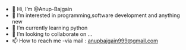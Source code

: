 - 👋 Hi, I’m @Anup-Bajgain
- 👀 I’m interested in programming,software development and anything new 
- 🌱 I’m currently learning python
- 💞️ I’m looking to collaborate on ...
- 📫 How to reach me -via mail : anupbajgain999@gmail.com

<!---
Anup-Bajgain/Anup-Bajgain is a ✨ special ✨ repository because its `README.md` (this file) appears on your GitHub profile.
You can click the Preview link to take a look at your changes.
--->
